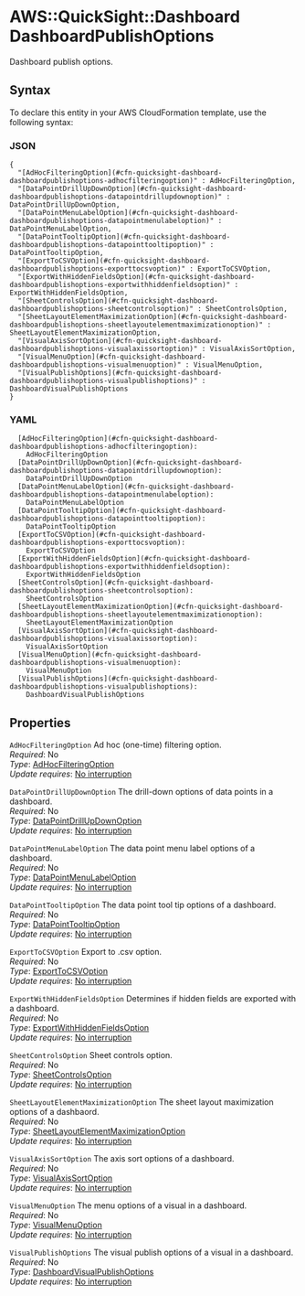 # AWS::QuickSight::Dashboard DashboardPublishOptions<a name="aws-properties-quicksight-dashboard-dashboardpublishoptions"></a>

Dashboard publish options\.

## Syntax<a name="aws-properties-quicksight-dashboard-dashboardpublishoptions-syntax"></a>

To declare this entity in your AWS CloudFormation template, use the following syntax:

### JSON<a name="aws-properties-quicksight-dashboard-dashboardpublishoptions-syntax.json"></a>

```
{
  "[AdHocFilteringOption](#cfn-quicksight-dashboard-dashboardpublishoptions-adhocfilteringoption)" : AdHocFilteringOption,
  "[DataPointDrillUpDownOption](#cfn-quicksight-dashboard-dashboardpublishoptions-datapointdrillupdownoption)" : DataPointDrillUpDownOption,
  "[DataPointMenuLabelOption](#cfn-quicksight-dashboard-dashboardpublishoptions-datapointmenulabeloption)" : DataPointMenuLabelOption,
  "[DataPointTooltipOption](#cfn-quicksight-dashboard-dashboardpublishoptions-datapointtooltipoption)" : DataPointTooltipOption,
  "[ExportToCSVOption](#cfn-quicksight-dashboard-dashboardpublishoptions-exporttocsvoption)" : ExportToCSVOption,
  "[ExportWithHiddenFieldsOption](#cfn-quicksight-dashboard-dashboardpublishoptions-exportwithhiddenfieldsoption)" : ExportWithHiddenFieldsOption,
  "[SheetControlsOption](#cfn-quicksight-dashboard-dashboardpublishoptions-sheetcontrolsoption)" : SheetControlsOption,
  "[SheetLayoutElementMaximizationOption](#cfn-quicksight-dashboard-dashboardpublishoptions-sheetlayoutelementmaximizationoption)" : SheetLayoutElementMaximizationOption,
  "[VisualAxisSortOption](#cfn-quicksight-dashboard-dashboardpublishoptions-visualaxissortoption)" : VisualAxisSortOption,
  "[VisualMenuOption](#cfn-quicksight-dashboard-dashboardpublishoptions-visualmenuoption)" : VisualMenuOption,
  "[VisualPublishOptions](#cfn-quicksight-dashboard-dashboardpublishoptions-visualpublishoptions)" : DashboardVisualPublishOptions
}
```

### YAML<a name="aws-properties-quicksight-dashboard-dashboardpublishoptions-syntax.yaml"></a>

```
  [AdHocFilteringOption](#cfn-quicksight-dashboard-dashboardpublishoptions-adhocfilteringoption):
    AdHocFilteringOption
  [DataPointDrillUpDownOption](#cfn-quicksight-dashboard-dashboardpublishoptions-datapointdrillupdownoption):
    DataPointDrillUpDownOption
  [DataPointMenuLabelOption](#cfn-quicksight-dashboard-dashboardpublishoptions-datapointmenulabeloption):
    DataPointMenuLabelOption
  [DataPointTooltipOption](#cfn-quicksight-dashboard-dashboardpublishoptions-datapointtooltipoption):
    DataPointTooltipOption
  [ExportToCSVOption](#cfn-quicksight-dashboard-dashboardpublishoptions-exporttocsvoption):
    ExportToCSVOption
  [ExportWithHiddenFieldsOption](#cfn-quicksight-dashboard-dashboardpublishoptions-exportwithhiddenfieldsoption):
    ExportWithHiddenFieldsOption
  [SheetControlsOption](#cfn-quicksight-dashboard-dashboardpublishoptions-sheetcontrolsoption):
    SheetControlsOption
  [SheetLayoutElementMaximizationOption](#cfn-quicksight-dashboard-dashboardpublishoptions-sheetlayoutelementmaximizationoption):
    SheetLayoutElementMaximizationOption
  [VisualAxisSortOption](#cfn-quicksight-dashboard-dashboardpublishoptions-visualaxissortoption):
    VisualAxisSortOption
  [VisualMenuOption](#cfn-quicksight-dashboard-dashboardpublishoptions-visualmenuoption):
    VisualMenuOption
  [VisualPublishOptions](#cfn-quicksight-dashboard-dashboardpublishoptions-visualpublishoptions):
    DashboardVisualPublishOptions
```

## Properties<a name="aws-properties-quicksight-dashboard-dashboardpublishoptions-properties"></a>

`AdHocFilteringOption` <a name="cfn-quicksight-dashboard-dashboardpublishoptions-adhocfilteringoption"></a>
Ad hoc \(one\-time\) filtering option\.  
_Required_: No  
_Type_: [AdHocFilteringOption](aws-properties-quicksight-dashboard-adhocfilteringoption.md)  
_Update requires_: [No interruption](https://docs.aws.amazon.com/AWSCloudFormation/latest/UserGuide/using-cfn-updating-stacks-update-behaviors.html#update-no-interrupt)

`DataPointDrillUpDownOption` <a name="cfn-quicksight-dashboard-dashboardpublishoptions-datapointdrillupdownoption"></a>
The drill\-down options of data points in a dashboard\.  
_Required_: No  
_Type_: [DataPointDrillUpDownOption](aws-properties-quicksight-dashboard-datapointdrillupdownoption.md)  
_Update requires_: [No interruption](https://docs.aws.amazon.com/AWSCloudFormation/latest/UserGuide/using-cfn-updating-stacks-update-behaviors.html#update-no-interrupt)

`DataPointMenuLabelOption` <a name="cfn-quicksight-dashboard-dashboardpublishoptions-datapointmenulabeloption"></a>
The data point menu label options of a dashboard\.  
_Required_: No  
_Type_: [DataPointMenuLabelOption](aws-properties-quicksight-dashboard-datapointmenulabeloption.md)  
_Update requires_: [No interruption](https://docs.aws.amazon.com/AWSCloudFormation/latest/UserGuide/using-cfn-updating-stacks-update-behaviors.html#update-no-interrupt)

`DataPointTooltipOption` <a name="cfn-quicksight-dashboard-dashboardpublishoptions-datapointtooltipoption"></a>
The data point tool tip options of a dashboard\.  
_Required_: No  
_Type_: [DataPointTooltipOption](aws-properties-quicksight-dashboard-datapointtooltipoption.md)  
_Update requires_: [No interruption](https://docs.aws.amazon.com/AWSCloudFormation/latest/UserGuide/using-cfn-updating-stacks-update-behaviors.html#update-no-interrupt)

`ExportToCSVOption` <a name="cfn-quicksight-dashboard-dashboardpublishoptions-exporttocsvoption"></a>
Export to \.csv option\.  
_Required_: No  
_Type_: [ExportToCSVOption](aws-properties-quicksight-dashboard-exporttocsvoption.md)  
_Update requires_: [No interruption](https://docs.aws.amazon.com/AWSCloudFormation/latest/UserGuide/using-cfn-updating-stacks-update-behaviors.html#update-no-interrupt)

`ExportWithHiddenFieldsOption` <a name="cfn-quicksight-dashboard-dashboardpublishoptions-exportwithhiddenfieldsoption"></a>
Determines if hidden fields are exported with a dashboard\.  
_Required_: No  
_Type_: [ExportWithHiddenFieldsOption](aws-properties-quicksight-dashboard-exportwithhiddenfieldsoption.md)  
_Update requires_: [No interruption](https://docs.aws.amazon.com/AWSCloudFormation/latest/UserGuide/using-cfn-updating-stacks-update-behaviors.html#update-no-interrupt)

`SheetControlsOption` <a name="cfn-quicksight-dashboard-dashboardpublishoptions-sheetcontrolsoption"></a>
Sheet controls option\.  
_Required_: No  
_Type_: [SheetControlsOption](aws-properties-quicksight-dashboard-sheetcontrolsoption.md)  
_Update requires_: [No interruption](https://docs.aws.amazon.com/AWSCloudFormation/latest/UserGuide/using-cfn-updating-stacks-update-behaviors.html#update-no-interrupt)

`SheetLayoutElementMaximizationOption` <a name="cfn-quicksight-dashboard-dashboardpublishoptions-sheetlayoutelementmaximizationoption"></a>
The sheet layout maximization options of a dashbaord\.  
_Required_: No  
_Type_: [SheetLayoutElementMaximizationOption](aws-properties-quicksight-dashboard-sheetlayoutelementmaximizationoption.md)  
_Update requires_: [No interruption](https://docs.aws.amazon.com/AWSCloudFormation/latest/UserGuide/using-cfn-updating-stacks-update-behaviors.html#update-no-interrupt)

`VisualAxisSortOption` <a name="cfn-quicksight-dashboard-dashboardpublishoptions-visualaxissortoption"></a>
The axis sort options of a dashboard\.  
_Required_: No  
_Type_: [VisualAxisSortOption](aws-properties-quicksight-dashboard-visualaxissortoption.md)  
_Update requires_: [No interruption](https://docs.aws.amazon.com/AWSCloudFormation/latest/UserGuide/using-cfn-updating-stacks-update-behaviors.html#update-no-interrupt)

`VisualMenuOption` <a name="cfn-quicksight-dashboard-dashboardpublishoptions-visualmenuoption"></a>
The menu options of a visual in a dashboard\.  
_Required_: No  
_Type_: [VisualMenuOption](aws-properties-quicksight-dashboard-visualmenuoption.md)  
_Update requires_: [No interruption](https://docs.aws.amazon.com/AWSCloudFormation/latest/UserGuide/using-cfn-updating-stacks-update-behaviors.html#update-no-interrupt)

`VisualPublishOptions` <a name="cfn-quicksight-dashboard-dashboardpublishoptions-visualpublishoptions"></a>
The visual publish options of a visual in a dashboard\.  
_Required_: No  
_Type_: [DashboardVisualPublishOptions](aws-properties-quicksight-dashboard-dashboardvisualpublishoptions.md)  
_Update requires_: [No interruption](https://docs.aws.amazon.com/AWSCloudFormation/latest/UserGuide/using-cfn-updating-stacks-update-behaviors.html#update-no-interrupt)
